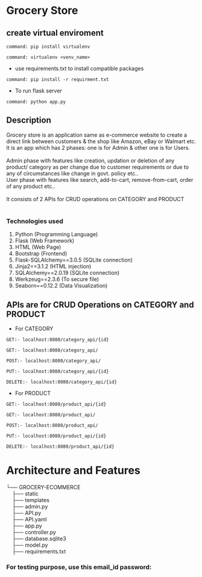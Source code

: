 
# Grocery Store
## create virtual enviroment
```
command: pip install virtualenv
```
```
command: virtualenv <venv_name>
```
- use requirements.txt to install compatible packages
```
command: pip install -r requirment.txt
```
- To run flask server
```
command: python app.py
```

## Description
Grocery store is an application same as e-commerce website to create a direct link between customers & the shop like Amazon, eBay or Walmart etc. It is an app which has 2 phases: one is for Admin & other one is for Users.<br><br>
Admin phase with features like creation, updation or deletion of any product/ category as per change due to customer requirements or due to any of circumstances like change in govt. policy etc..<br>
User phase with features like search, add-to-cart, remove-from-cart, order of any product etc..<br><br>
It consists of 2 APIs for CRUD operations on CATEGORY and PRODUCT
<br><br>
### Technologies used
1. Python (Programming Language)
2. Flask (Web Framework)
3. HTML (Web Page)
4. Bootstrap (Frontend)
5. Flask-SQLAlchemy==3.0.5 (SQLite connection)
6. Jinja2==3.1.2 (HTML injection)
7. SQLAlchemy==2.0.19 (SQLite connection)
8. Werkzeug==2.3.6 (To secure file)
9. Seaborn==0.12.2 (Data Visualization)

## APIs are for CRUD Operations on CATEGORY and PRODUCT
- For CATEGORY
```
GET:- localhost:8080/category_api/{id}
```
```
GET:- localhost:8080/category_api/
```
```
POST:- localhost:8080/category_api/
```
```
PUT:- localhost:8080/category_api/{id}
```
```
DELETE:- localhost:8080/category_api/{id}
```

- For PRODUCT
```
GET:- localhost:8080/product_api/{id}
```
```
GET:- localhost:8080/product_api/
```
```
POST:- localhost:8080/product_api/
```
```
PUT:- localhost:8080/product_api/{id}
```
```
DELETE:- localhost:8080/product_api/{id}
```
# Architecture and Features
└── GROCERY-ECOMMERCE<br>
&nbsp;&nbsp;&nbsp;&nbsp;├── static<br>
&nbsp;&nbsp;&nbsp;&nbsp;├── templates<br>
&nbsp;&nbsp;&nbsp;&nbsp;├── admin.py<br>
&nbsp;&nbsp;&nbsp;&nbsp;├── API.py<br>
&nbsp;&nbsp;&nbsp;&nbsp;├── API.yaml<br>
&nbsp;&nbsp;&nbsp;&nbsp;├── app.py<br>
&nbsp;&nbsp;&nbsp;&nbsp;├── controller.py<br>
&nbsp;&nbsp;&nbsp;&nbsp;├── database.sqlite3<br>
&nbsp;&nbsp;&nbsp;&nbsp;├── model.py<br>
&nbsp;&nbsp;&nbsp;&nbsp;├── requirements.txt<br>

### For testing purpose, use this email_id password:


